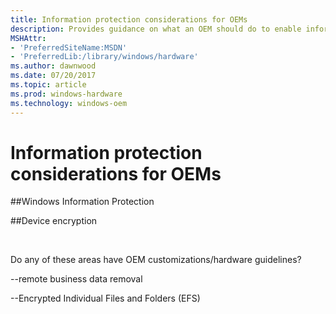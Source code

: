 ```yaml
---
title: Information protection considerations for OEMs
description: Provides guidance on what an OEM should do to enable information protection
MSHAttr:
- 'PreferredSiteName:MSDN'
- 'PreferredLib:/library/windows/hardware'
ms.author: dawnwood
ms.date: 07/20/2017
ms.topic: article
ms.prod: windows-hardware
ms.technology: windows-oem
---
```


# Information protection considerations for OEMs

##Windows Information Protection

##Device encryption


 

Do any of these areas have OEM customizations/hardware guidelines?

--remote business data removal

--Encrypted Individual Files and Folders (EFS)




 

 







